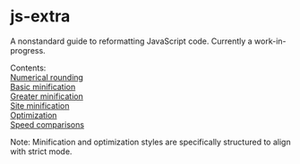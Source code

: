 # js-extra
A nonstandard guide to reformatting JavaScript code.
Currently a work-in-progress.  
  
Contents:  
[Numerical rounding](https://github.com/00Fjongl/js-extra/blob/0/Debugging/num.md)  
[Basic minification](https://github.com/00Fjongl/js-extra/blob/0/Minification/basic.md)  
[Greater minification](https://github.com/00Fjongl/js-extra/blob/0/Minification/mini.md)  
[Site minification](https://github.com/00Fjongl/js-extra/blob/0/Minification/page.md)  
[Optimization](https://github.com/00Fjongl/js-extra/blob/0/Optimization/blink.md)  
[Speed comparisons](https://github.com/00Fjongl/js-extra/blob/0/Optimization/speed.md)  
  
Note: Minification and optimization styles are specifically structured to align with strict mode.
